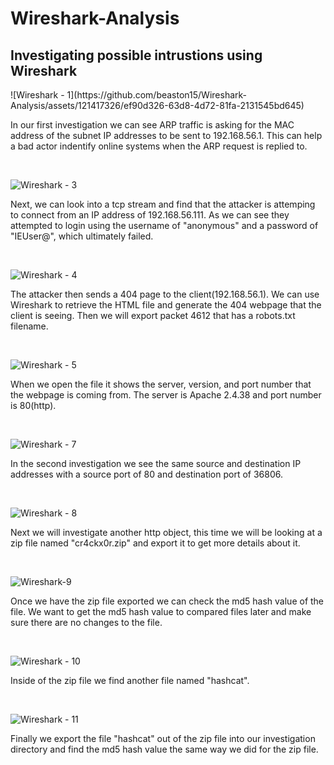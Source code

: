 # Wireshark-Analysis
## Investigating possible intrustions using Wireshark

<p>![Wireshark - 1](https://github.com/beaston15/Wireshark-Analysis/assets/121417326/ef90d326-63d8-4d72-81fa-2131545bd645)</p>
<p>
In our first investigation we can see ARP traffic is asking for the MAC address of the subnet IP addresses to be sent to 192.168.56.1. This can help a bad actor indentify online systems when the ARP request is replied to.
</p>
<br />

![Wireshark - 3](https://github.com/beaston15/Wireshark-Analysis/assets/121417326/02ba5d2e-7f92-4e79-a1fb-67291a6897e8)
<p>
Next, we can look into a tcp stream and find that the attacker is attemping to connect from an IP address of 192.168.56.111. As we can see they attempted to login using the username of "anonymous" and a password of "IEUser@", which ultimately failed.
</p>
<br />

![Wireshark - 4](https://github.com/beaston15/Wireshark-Analysis/assets/121417326/50857f01-6c96-4c25-b25c-1d6f4cb01edd)
<p>
The attacker then sends a 404 page to the client(192.168.56.1). We can use Wireshark to retrieve the HTML file and generate the 404 webpage that the client is seeing. Then we will export packet 4612 that has a robots.txt filename.
</p>
<br />

![Wireshark - 5](https://github.com/beaston15/Wireshark-Analysis/assets/121417326/5b1009a7-4f3d-4e92-986b-329fbbd55862)
<p>
When we open the file it shows the server, version, and port number that the webpage is coming from. The server is Apache 2.4.38 and port number is 80(http).
</p>
<br />


![Wireshark - 7](https://github.com/beaston15/Wireshark-Analysis/assets/121417326/7f48d4cb-74a6-4efa-84b8-4f89f97492ef)
<p>
In the second investigation we see the same source and destination IP addresses with a source port of 80 and destination port of 36806.
</p>
<br />

![Wireshark - 8](https://github.com/beaston15/Wireshark-Analysis/assets/121417326/08025dca-a2c8-43b8-87c2-68e38384c532)
<p>
Next we will investigate another http object, this time we will be looking at a zip file named "cr4ckx0r.zip" and export it to get more details about it.
</p>
<br />

![Wireshark-9](https://github.com/beaston15/Wireshark-Analysis/assets/121417326/747dee9e-27d6-49ad-adad-e1ae3fbe371a)
<p>
Once we have the zip file exported we can check the md5 hash value of the file. We want to get the md5 hash value to compared files later and make sure there are no changes to the file.
</p>
<br />

![Wireshark - 10](https://github.com/beaston15/Wireshark-Analysis/assets/121417326/41ff998e-695f-4de0-8523-68c74dd5a253)
<p>
Inside of the zip file we find another file named "hashcat".
</p>
<br />

![Wireshark  - 11](https://github.com/beaston15/Wireshark-Analysis/assets/121417326/420ed48c-c1f7-466c-a454-9c6fac166d30)
<p>
Finally we export the file "hashcat" out of the zip file into our investigation directory and find the md5 hash value the same way we did for the zip file.
</p>
<br />
